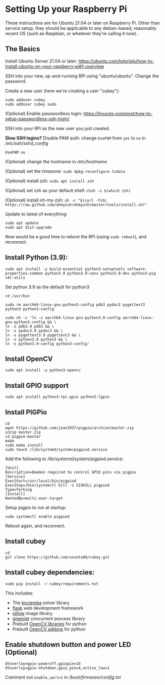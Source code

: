 # Setting Up your Raspberry Pi
These instructions are for Ubuntu 21.04 or later on Raspberry Pi. Other than service setup, they should be applicable to any debian-based, reasonably recent OS (such as Raspbian, or whatever they're calling it now).

## The Basics
Install Ubuntu Server 21.04 or later: https://ubuntu.com/tutorials/how-to-install-ubuntu-on-your-raspberry-pi#1-overview 

SSH into your new, up-and-running RPi using "ubuntu/ubuntu". Change the password.

Create a new user (here we're creating a user "cubey"):

    sudo adduser cubey
    sudo adduser cubey sudo

(Optional) Enable passwordless login: https://linuxize.com/post/how-to-setup-passwordless-ssh-login/ 

SSH into your RPi as the new user you just created.

**Slow SSH logins?** Disable PAM auth: change `UsePAM` from `yes` to `no` in */etc/ssh/sshd_config*

    UsePAM no

(Optional) change the hostname in */etc/hostname*

(Optional) set the timezone: `sudo dpkg-reconfigure tzdata`

(Optional) install zsh: `sudo apt install zsh`

(Optional) set zsh as your default shell: `chsh -s $(which zsh)`

(Optional) install oh-my-zsh: `sh -c "$(curl -fsSL https://raw.github.com/ohmyzsh/ohmyzsh/master/tools/install.sh)"`

Update to latest of everything: 

    sudo apt update
    sudo apt dist-upgrade

Now would be a good time to reboot the RPi (using `sudo reboot`), and reconnect.

## Install Python (3.9):

    sudo apt install -y build-essential python3-setuptools software-properties-common python3.9 python3.9-venv python3.9-dev python3-pip v4l-utils

Set python 3.9 as the default for python3

    cd /usr/bin

    sudo rm aarch64-linux-gnu-python3-config pdb3 pydoc3 pygettext3 python3 python3-config

    sudo sh -c 'ln -s aarch64-linux-gnu-python3.9-config aarch64-linux-gnu-python3-config && \
    ln -s pdb3.9 pdb3 && \
    ln -s pydoc3.9 pydoc3 && \
    ln -s pygettext3.9 pygettext3 && \
    ln -s python3.9 python3 && \
    ln -s python3.9-config python3-config'

## Install OpenCV
    sudo apt install -y python3-opencv

## Install GPIO support
    sudo apt install python3-rpi.gpio python3-lgpio

## Install PIGPio
    cd
    wget https://github.com/joan2937/pigpio/archive/master.zip
    unzip master.zip
    cd pigpio-master
    make
    sudo make install
    sudo touch /lib/systemd/system/pigpiod.service

Add the following to /lib/systemd/system/pigpiod.service:

    [Unit]
    Description=Daemon required to control GPIO pins via pigpio
    [Service]
    ExecStart=/usr/local/bin/pigpiod
    ExecStop=/bin/systemctl kill -s SIGKILL pigpiod
    Type=forking
    [Install]
    WantedBy=multi-user.target

Setup pigpio to run at startup:

    sudo systemctl enable pigpiod

Reboot again, and reconnect.

## Install cubey
    cd
    git clone https://github.com/xoxota99/cubey.git

## Install cubey dependencies: 
    sudo pip install -r cubey/requirements.txt

This includes:
* The [kociemba](https://pypi.org/project/kociemba/) solver library
* [flask](https://flask.palletsprojects.com/en/2.0.x/) web development framework
* [pillow](https://pillow.readthedocs.io/en/stable/) image library.
* [greenlet](https://greenlet.readthedocs.io/en/latest/) concurrent process library
* Prebuilt [OpenCV libraries](https://pypi.org/project/opencv-python/) for python
* Prebuilt [OpenCV addons](https://pypi.org/project/opencv-contrib-python/) for python

## Enable shutdown button and power LED (Optional)
    dtoverlay=gpio-poweroff,gpiopin=14
    dtoverlay=gpio-shutdown,gpio_pin=4,active_low=1

Comment out `enable_uart=1` in */boot/firmware/config.txt*

